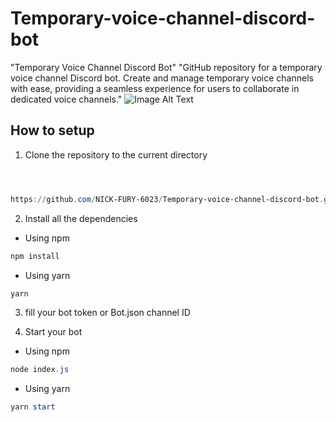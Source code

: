 # Temporary-voice-channel-discord-bot
"Temporary Voice Channel Discord Bot"   "GitHub repository for a temporary voice channel Discord bot. Create and manage temporary voice channels with ease, providing a seamless experience for users to collaborate in dedicated voice channels."
![Image Alt Text](https://media.discordapp.net/attachments/1161618040065105980/1176629825973268490/IMG_20231122_014939.jpg?ex=656f90eb&is=655d1beb&hm=6e44b3046a5f1792197b13380637b5893885932aabd396469b9e856c8d5d667b&)

## How to setup

1. Clone the repository to the current directory

```powershell



https://github.com/NICK-FURY-6023/Temporary-voice-channel-discord-bot.git
```

2. Install all the dependencies

- Using npm
```powershell
npm install
```

- Using yarn
```powershell
yarn
```

3. fill your bot token or Bot.json channel ID 

5. Start your bot

- Using npm
```powershell
node index.js
```

- Using yarn
```powershell
yarn start
```
